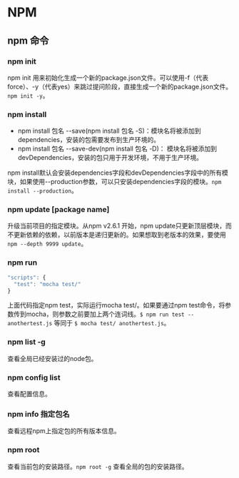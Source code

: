 # NPM

## npm 命令

### npm init

npm init 用来初始化生成一个新的package.json文件。可以使用-f（代表force）、-y（代表yes）来跳过提问阶段，直接生成一个新的package.json文件。`npm init -y`。

### npm install

- npm install 包名 --save(npm install 包名 -S)：模块名将被添加到dependencies，安装的包需要发布到生产环境的。
- npm install 包名 --save-dev(npm install 包名 -D)： 模块名将被添加到devDependencies，安装的包只用于开发环境，不用于生产环境。

npm install默认会安装dependencies字段和devDependencies字段中的所有模块，如果使用--production参数，可以只安装dependencies字段的模块。`npm install --production`。

### npm update [package name]

升级当前项目的指定模块。从npm v2.6.1 开始，npm update只更新顶层模块，而不更新依赖的依赖，以前版本是递归更新的。如果想取到老版本的效果，要使用`npm --depth 9999 update`。

### npm run

```js
"scripts": {
  "test": "mocha test/"
}
```

上面代码指定npm test，实际运行mocha test/。如果要通过npm test命令，将参数传到mocha，则参数之前要加上两个连词线。`$ npm run test -- anothertest.js` 等同于 `$ mocha test/ anothertest.js`。

### npm list -g

查看全局已经安装过的node包。

### npm config list

查看配置信息。

### npm info 指定包名

查看远程npm上指定包的所有版本信息。

### npm root

查看当前包的安装路径。`npm root -g` 查看全局的包的安装路径。